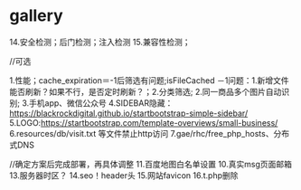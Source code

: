 # gallery


14.安全检测；后门检测；注入检测
15.兼容性检测；






//可选

1.性能；cache_expiration＝-1后筛选有问题;isFileCached
    －1问题：1.新增文件能否刷新？如果不行，是否定时刷新？；2.分类筛选;
2.同一商品多个图片自动识别;
3.手机app、微信公众号
4.SIDEBAR隐藏：https://blackrockdigital.github.io/startbootstrap-simple-sidebar/
5.LOGO:https://startbootstrap.com/template-overviews/small-business/
6.resources/db/visit.txt 等文件禁止http访问
7.gae/rhc/free_php_hosts、分布式DNS



//确定方案后完成部署，再具体调整
11.百度地图白名单设置
10.真实msg页面邮箱
13.服务器时区？
14.seo！header头
15.网站favicon
16.t.php删除

